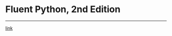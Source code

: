 # Fluent Python, 2nd Edition
---
[link](https://www.oreilly.com/library/view/fluent-python-2nd/9781492056348/)
